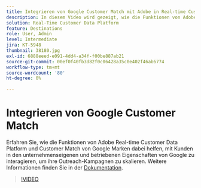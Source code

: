 ```yaml
---
title: Integrieren von Google Customer Match mit Adobe in Real-time Customer Data Platform
description: In diesem Video wird gezeigt, wie die Funktionen von Adobe Real-time Customer Data Platform und Customer Match von Google Marken dabei helfen, mit Kunden in den unternehmenseigenen und betriebenen Eigenschaften von Google zu interagieren, um ihre Outreach-Kampagnen zu skalieren.
solution: Real-Time Customer Data Platform
feature: Destinations
role: User, Admin
level: Intermediate
jira: KT-5948
thumbnail: 38180.jpg
exl-id: 6888eeed-e091-4dd4-a34f-f00be887ab21
source-git-commit: 00ef0f40fb3d82f0c06428a35c0e402f46ab6774
workflow-type: tm+mt
source-wordcount: '80'
ht-degree: 0%

---
```


# Integrieren von Google Customer Match

Erfahren Sie, wie die Funktionen von Adobe Real-time Customer Data Platform und Customer Match von Google Marken dabei helfen, mit Kunden in den unternehmenseigenen und betriebenen Eigenschaften von Google zu interagieren, um ihre Outreach-Kampagnen zu skalieren. Weitere Informationen finden Sie in der [Dokumentation](https://experienceleague.adobe.com/docs/experience-platform/destinations/catalog/advertising/google-customer-match.html).

>[!VIDEO](https://video.tv.adobe.com/v/38180?learn=on)
